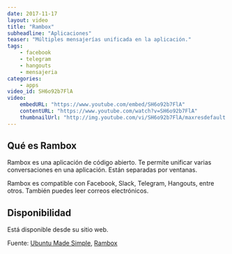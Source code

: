 ```yaml
---
date: 2017-11-17
layout: video
title: "Rambox"
subheadline: "Aplicaciones"
teaser: "Múltiples mensajerías unificada en la aplicación."
tags:
    - facebook
    - telegram
    - hangouts
    - mensajeria
categories:
    - apps
video_id: SH6o92b7FlA
video:
    embedURL: "https://www.youtube.com/embed/SH6o92b7FlA"
    contentURL: "https://www.youtube.com/watch?v=SH6o92b7FlA"
    thumbnailUrl: "http://img.youtube.com/vi/SH6o92b7FlA/maxresdefault.jpg"
---
```

<!--more-->

## Qué es Rambox

Rambox es una aplicación de código abierto. Te permite unificar varias conversaciones en una aplicación. Están separadas por ventanas.

Rambox es compatible con Facebook, Slack, Telegram, Hangouts, entre otros. También puedes leer correos electrónicos.

## Disponibilidad

Está disponible desde su sitio web.

Fuente: [Ubuntu Made Simple](https://www.youtube.com/channel/UCBsltZiJ0ACdbizilpCqscA), [Rambox](http://rambox.pro/)
